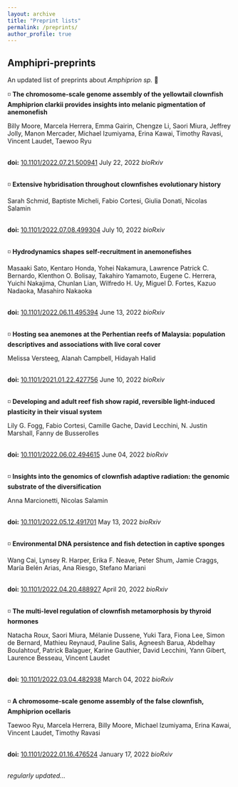 ```yaml
---
layout: archive
title: "Preprint lists"
permalink: /preprints/
author_profile: true
---
```

<style>
.borderexample {
 border-style:solid;
 border-color:#287EC7;
}
</style>

## Amphipri-preprints
An updated list of preprints about *Amphiprion sp.* 🐠

<div class="tile">
◽ <b>The chromosome-scale genome assembly of the yellowtail clownfish Amphiprion clarkii provides insights into melanic pigmentation of anemonefish </b>

Billy Moore, Marcela Herrera, Emma Gairin, Chengze Li, Saori Miura, Jeffrey Jolly, Manon Mercader, Michael Izumiyama, Erina Kawai, Timothy Ravasi, Vincent Laudet, Taewoo Ryu

<br/><b>doi:</b> <a href="https://doi.org/10.1101/2022.07.21.500941" target="_blank" rel="noopener noreferrer">10.1101/2022.07.21.500941</a>
July 22, 2022 <i>bioRxiv</i> <br/>‏‏‎ ‎
</div>

<!--- -----------------------------------------------------------------------  -->
<!--- -----------------------------------------------------------------------  -->

<div class="tile">
◽ <b>Extensive hybridisation throughout clownfishes evolutionary history </b>

Sarah Schmid, Baptiste Micheli, Fabio Cortesi, Giulia Donati, Nicolas Salamin

<br/><b>doi:</b> <a href="https://doi.org/10.1101/2022.07.08.499304" target="_blank" rel="noopener noreferrer">10.1101/2022.07.08.499304</a>
July 10, 2022 <i>bioRxiv</i> <br/> ‏‏‎ ‎
</div>

<!--- -----------------------------------------------------------------------  -->
<!--- -----------------------------------------------------------------------  -->

<div class="tile">
◽ <b>Hydrodynamics shapes self-recruitment in anemonefishes </b>

Masaaki Sato, Kentaro Honda, Yohei Nakamura, Lawrence Patrick C. Bernardo, Klenthon O. Bolisay, Takahiro Yamamoto, Eugene C. Herrera, Yuichi Nakajima, Chunlan Lian, Wilfredo H. Uy, Miguel D. Fortes, Kazuo Nadaoka, Masahiro Nakaoka

<br/><b>doi:</b> <a href="https://doi.org/10.1101/2022.06.11.495394" target="_blank" rel="noopener noreferrer">10.1101/2022.06.11.495394</a>
June 13, 2022 <i>bioRxiv</i> <br/>‏‏‎ ‎
</div>

<!--- -----------------------------------------------------------------------  -->
<!--- -----------------------------------------------------------------------  -->

<div class="tile">
◽ <b>Hosting sea anemones at the Perhentian reefs of Malaysia: population descriptives and associations with live coral cover </b>

Melissa Versteeg, Alanah Campbell, Hidayah Halid

<br/><b>doi:</b> <a href="https://doi.org/10.1101/2021.01.22.427756" target="_blank" rel="noopener noreferrer">10.1101/2021.01.22.427756</a>
June 10, 2022 <i>bioRxiv</i> <br/>‏‏‎ ‎
</div>

<!--- -----------------------------------------------------------------------  -->
<!--- -----------------------------------------------------------------------  -->

<div class="tile">
◽ <b>Developing and adult reef fish show rapid, reversible light-induced plasticity in their visual system </b>

Lily G. Fogg, Fabio Cortesi, Camille Gache, David Lecchini, N. Justin Marshall, Fanny de Busserolles

<br/><b>doi:</b> <a href="https://doi.org/10.1101/2022.06.02.494615" target="_blank" rel="noopener noreferrer">10.1101/2022.06.02.494615</a>
June 04, 2022 <i>bioRxiv</i> <br/>‏‏‎ ‎
</div>

<!--- -----------------------------------------------------------------------  -->
<!--- -----------------------------------------------------------------------  -->

<div class="tile">
◽ <b>Insights into the genomics of clownfish adaptive radiation: the genomic substrate of the diversification </b>

Anna Marcionetti, Nicolas Salamin

<br/><b>doi:</b> <a href="https://doi.org/10.1101/2022.05.12.491701" target="_blank" rel="noopener noreferrer">10.1101/2022.05.12.491701</a>
May 13, 2022 <i>bioRxiv</i> <br/>‏‏‎ ‎
</div>

<!--- -----------------------------------------------------------------------  -->
<!--- -----------------------------------------------------------------------  -->

<div class="tile">
◽ <b>Environmental DNA persistence and fish detection in captive sponges </b>

Wang Cai, Lynsey R. Harper, Erika F. Neave, Peter Shum, Jamie Craggs, María Belén Arias, Ana Riesgo, Stefano Mariani

<br/><b>doi:</b> <a href="https://doi.org/10.1101/2022.04.20.488927" target="_blank" rel="noopener noreferrer">10.1101/2022.04.20.488927</a>
April 20, 2022 <i>bioRxiv</i> <br/>‏‏‎ ‎
</div>

<!--- -----------------------------------------------------------------------  -->
<!--- -----------------------------------------------------------------------  -->

<div class="tile">
◽ <b>The multi-level regulation of clownfish metamorphosis by thyroid hormones </b>

Natacha Roux, Saori Miura, Mélanie Dussene, Yuki Tara, Fiona Lee, Simon de Bernard, Mathieu Reynaud, Pauline Salis, Agneesh Barua, Abdelhay Boulahtouf, Patrick Balaguer, Karine Gauthier, David Lecchini, Yann Gibert, Laurence Besseau, Vincent Laudet

<br/><b>doi:</b> <a href="https://doi.org/10.1101/2022.03.04.482938" target="_blank" rel="noopener noreferrer">10.1101/2022.03.04.482938</a>
March 04, 2022 <i>bioRxiv</i> <br/>‏‏‎ ‎
</div>
<!--- -----------------------------------------------------------------------  -->
<!--- -----------------------------------------------------------------------  -->

<div class="tile">
◽ <b>A chromosome-scale genome assembly of the false clownfish, Amphiprion ocellaris </b>

Taewoo Ryu, Marcela Herrera, Billy Moore, Michael Izumiyama, Erina Kawai, Vincent Laudet, Timothy Ravasi

<br/><b>doi:</b> <a href="https://doi.org/10.1101/2022.01.16.476524" target="_blank" rel="noopener noreferrer">10.1101/2022.01.16.476524</a>
January 17, 2022 <i>bioRxiv</i> <br/>‏‏‎ ‎
</div>
<!--- -----------------------------------------------------------------------  -->
<!--- -----------------------------------------------------------------------  -->

*regularly updated...*
